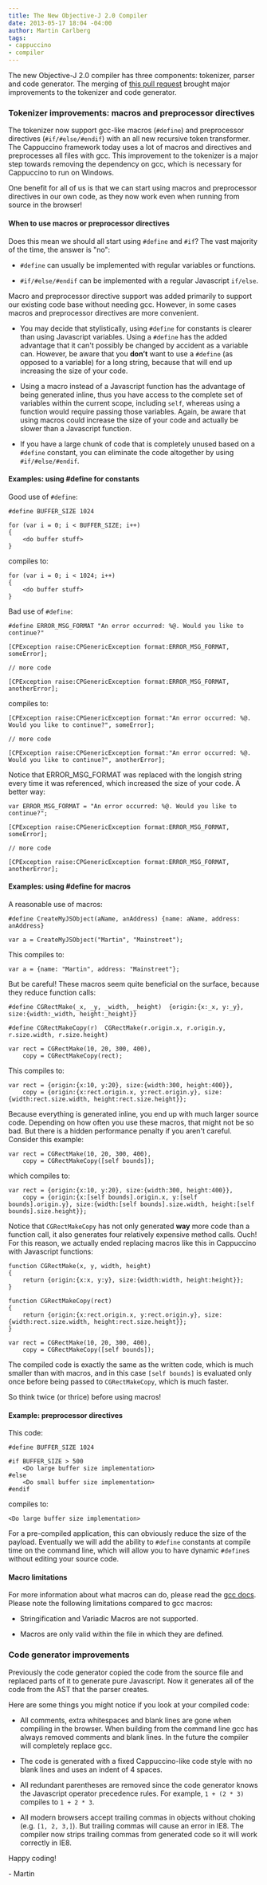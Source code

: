 ```yaml
---
title: The New Objective-J 2.0 Compiler
date: 2013-05-17 18:04 -04:00
author: Martin Carlberg
tags:
- cappuccino
- compiler
---
```


The new Objective-J 2.0 compiler has three components: tokenizer, parser and code generator. The merging of [this pull request](https://github.com/cappuccino/cappuccino/pull/1929) brought major improvements to the tokenizer and code generator.

### Tokenizer improvements: macros and preprocessor directives

The tokenizer now support gcc-like macros (`#define`) and preprocessor directives (`#if/#else/#endif`) with an all new recursive token transformer. The Cappuccino framework today uses a lot of macros and directives and preprocesses all files with gcc. This improvement to the tokenizer is a major step towards removing the dependency on gcc, which is necessary for Cappuccino to run on Windows.

One benefit for all of us is that we can start using macros and preprocessor directives in our own code, as they now work even when running from source in the browser!

#### When to use macros or preprocessor directives

Does this mean we should all start using `#define` and `#if`? The vast majority of the time, the answer is "no":

* `#define` can usually be implemented with regular variables or functions.

* `#if/#else/#endif` can be implemented with a regular Javascript `if/else`.

Macro and preprocessor directive support was added primarily to support our existing code base without needing gcc. However, in some cases macros and preprocessor directives are more convenient.

* You may decide that stylistically, using `#define` for constants is clearer than using Javascript variables. Using a `#define` has the added advantage that it can't possibly be changed by accident as a variable can. However, be aware that you **don’t** want to use a `#define` (as opposed to a variable) for a long string, because that will end up increasing the size of your code.

* Using a macro instead of a Javascript function has the advantage of being generated inline, thus you have access to the complete set of variables within the current scope, including `self`, whereas using a function would require passing those variables. Again, be aware that using macros could increase the size of your code and actually be slower than a Javascript function.

* If you have a large chunk of code that is completely unused based on a `#define` constant, you can eliminate the code altogether by using `#if/#else/#endif`.

#### Examples: using #define for constants

Good use of `#define`:

    #define BUFFER_SIZE 1024

    for (var i = 0; i < BUFFER_SIZE; i++)
    {
        <do buffer stuff>
    }

compiles to:

    for (var i = 0; i < 1024; i++)
    {
        <do buffer stuff>
    }

Bad use of `#define`:

    #define ERROR_MSG_FORMAT "An error occurred: %@. Would you like to continue?"

    [CPException raise:CPGenericException format:ERROR_MSG_FORMAT, someError];

    // more code

    [CPException raise:CPGenericException format:ERROR_MSG_FORMAT, anotherError];

compiles to:

    [CPException raise:CPGenericException format:"An error occurred: %@. Would you like to continue?", someError];

    // more code

    [CPException raise:CPGenericException format:"An error occurred: %@. Would you like to continue?", anotherError];

Notice that ERROR\_MSG\_FORMAT was replaced with the longish string every time it was referenced, which increased the size of your code. A better way:

    var ERROR_MSG_FORMAT = "An error occurred: %@. Would you like to continue?";

    [CPException raise:CPGenericException format:ERROR_MSG_FORMAT, someError];

    // more code

    [CPException raise:CPGenericException format:ERROR_MSG_FORMAT, anotherError];

#### Examples: using #define for macros

A reasonable use of macros:

    #define CreateMyJSObject(aName, anAddress) {name: aName, address: anAddress}

    var a = CreateMyJSObject("Martin", "Mainstreet");

This compiles to:

    var a = {name: "Martin", address: "Mainstreet"};

But be careful! These macros seem quite beneficial on the surface, because they reduce function calls:

    #define CGRectMake(_x, _y, _width, _height)  {origin:{x:_x, y:_y}, size:{width:_width, height:_height}}

    #define CGRectMakeCopy(r)  CGRectMake(r.origin.x, r.origin.y, r.size.width, r.size.height)

    var rect = CGRectMake(10, 20, 300, 400),
        copy = CGRectMakeCopy(rect);

This compiles to:

    var rect = {origin:{x:10, y:20}, size:{width:300, height:400}},
        copy = {origin:{x:rect.origin.x, y:rect.origin.y}, size:{width:rect.size.width, height:rect.size.height}};

Because everything is generated inline, you end up with much larger source code. Depending on how often you use these macros, that might not be so bad. But there is a hidden performance penalty if you aren't careful. Consider this example:

    var rect = CGRectMake(10, 20, 300, 400),
        copy = CGRectMakeCopy([self bounds]);

which compiles to:

    var rect = {origin:{x:10, y:20}, size:{width:300, height:400}},
        copy = {origin:{x:[self bounds].origin.x, y:[self bounds].origin.y}, size:{width:[self bounds].size.width, height:[self bounds].size.height}};

Notice that `CGRectMakeCopy` has not only generated **way** more code than a function call, it also generates four relatively expensive method calls. Ouch! For this reason, we actually ended replacing macros like this in Cappuccino with Javascript functions:

    function CGRectMake(x, y, width, height)
    {
        return {origin:{x:x, y:y}, size:{width:width, height:height}};
    }

    function CGRectMakeCopy(rect)
    {
        return {origin:{x:rect.origin.x, y:rect.origin.y}, size:{width:rect.size.width, height:rect.size.height}};
    }

    var rect = CGRectMake(10, 20, 300, 400),
        copy = CGRectMakeCopy([self bounds]);

The compiled code is exactly the same as the written code, which is much smaller than with macros, and in this case `[self bounds]` is evaluated only once before being passed to `CGRectMakeCopy`, which is much faster.

So think twice (or thrice) before using macros!

#### Example: preprocessor directives

This code:

    #define BUFFER_SIZE 1024

    #if BUFFER_SIZE > 500
        <Do large buffer size implementation>
    #else
        <Do small buffer size implementation>
    #endif

compiles to:

    <Do large buffer size implementation>

For a pre-compiled application, this can obviously reduce the size of the payload. Eventually we will add the ability to `#define` constants at compile time on the command line, which will allow you to have dynamic `#define`s without editing your source code.

#### Macro limitations

For more information about what macros can do, please read the [gcc docs](http://gcc.gnu.org/onlinedocs/cpp/Macros.html). Please note the following limitations compared to gcc macros:

* Stringification and Variadic Macros are not supported.

* Macros are only valid within the file in which they are defined.

### Code generator improvements

Previously the code generator copied the code from the source file and replaced parts of it to generate pure Javascript. Now it generates all of the code from the AST that the parser creates.

Here are some things you might notice if you look at your compiled code:

* All comments, extra whitespaces and blank lines are gone when compiling in the browser. When building from the command line gcc has always removed comments and blank lines. In the future the compiler will completely replace gcc.

* The code is generated with a fixed Cappuccino-like code style with no blank lines and uses an indent of 4 spaces.

* All redundant parentheses are removed since the code generator knows the Javascript operator precedence rules. For example, `1 + (2 * 3)` compiles to `1 + 2 * 3`.

* All modern browsers accept trailing commas in objects without choking (e.g. `[1, 2, 3,]`). But trailing commas will cause an error in IE8. The compiler now strips trailing commas from generated code so it will work correctly in IE8.

Happy coding!

\- Martin
